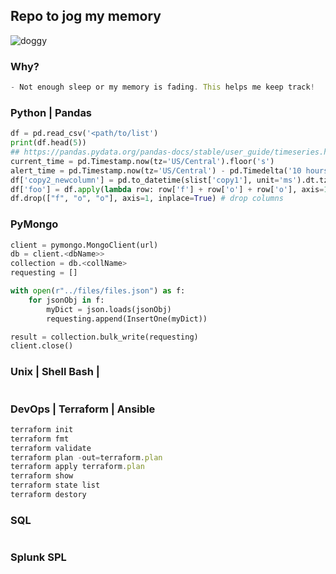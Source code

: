 ## Repo to jog my memory
<img src="https://image.ibb.co/bEF0B7/doggy.gif" alt="doggy" border="0">

### Why?
```TypeScript
- Not enough sleep or my memory is fading. This helps me keep track!
```

### Python | Pandas
```Python
df = pd.read_csv('<path/to/list')
print(df.head(5))
## https://pandas.pydata.org/pandas-docs/stable/user_guide/timeseries.html#timeseries-offset-aliases
current_time = pd.Timestamp.now(tz='US/Central').floor('s')
alert_time = pd.Timestamp.now(tz='US/Central') - pd.Timedelta('10 hours')
df['copy2_newcolumn'] = pd.to_datetime(slist['copy1'], unit='ms').dt.tz_localize('US/Central').dt.tz_convert(None)
df['foo'] = df.apply(lambda row: row['f'] + row['o'] + row['o'], axis=1)
df.drop(["f", "o", "o"], axis=1, inplace=True) # drop columns
```

### PyMongo
```Python
client = pymongo.MongoClient(url)
db = client.<dbName>> 
collection = db.<collName> 
requesting = []

with open(r"../files/files.json") as f:
    for jsonObj in f:
        myDict = json.loads(jsonObj)
        requesting.append(InsertOne(myDict))

result = collection.bulk_write(requesting)
client.close()
```

### Unix | Shell Bash | 
```Shell

```

### DevOps | Terraform | Ansible 
```TypeScript
terraform init
terraform fmt
terraform validate
terraform plan -out=terraform.plan
terraform apply terraform.plan
terraform show
terraform state list
terraform destory
```

### SQL 
```
```

### Splunk SPL
```
```
